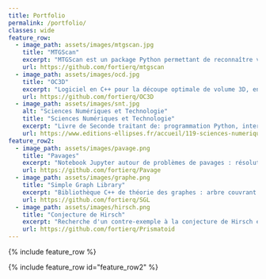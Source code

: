 ```yaml
---
title: Portfolio
permalink: /portfolio/
classes: wide
feature_row:
  - image_path: assets/images/mtgscan.jpg
    title: "MTGScan"
    excerpt: "MTGScan est un package Python permettant de reconnaître visuellement des cartes à l'aide d'un algorithme de reconnaissance de caractères (OCR) et de traitement de chaînes de caractères (fuzzy string matching)."
    url: https://github.com/fortierq/mtgscan
  - image_path: assets/images/ocd.jpg
    title: "OC3D"
    excerpt: "Logiciel en C++ pour la découpe optimale de volume 3D, en minimisant l'aire de section. Pour cela, on décompose le volume en tétraèdres puis un applique un algorithme min cost - max flow sur le graphe dual."
    url: https://github.com/fortierq/OC3D
  - image_path: assets/images/snt.jpg
    alt: "Sciences Numériques et Technologie"
    title: "Sciences Numériques et Technologie"
    excerpt: "Livre de Seconde traitant de: programmation Python, internet, réseaux sociaux, géolocalisation, photographie numérique..."
    url: https://www.editions-ellipses.fr/accueil/119-sciences-numeriques-et-technologie-seconde-nouveaux-programmes-9782340033658.html
feature_row2:
  - image_path: assets/images/pavage.png
    title: "Pavages"
    excerpt: "Notebook Jupyter autour de problèmes de pavages : résolution par programmation linéaire et petits exercices."
    url: https://github.com/fortierq/Pavage
  - image_path: assets/images/graphe.png
    title: "Simple Graph Library"
    excerpt: "Bibliothèque C++ de théorie des graphes : arbre couvrant minimal, plus court chemin, flot maximum... Utilisation de la programmation orientée objet et de templates."
    url: https://github.com/fortierq/SGL
  - image_path: assets/images/hirsch.png
    title: "Conjecture de Hirsch"
    excerpt: "Recherche d'un contre-exemple à la conjecture de Hirsch en utilisant le SMT-solver Z3 en C++."
    url: https://github.com/fortierq/Prismatoid
---
```


{% include feature_row %}

{% include feature_row id="feature_row2" %}
